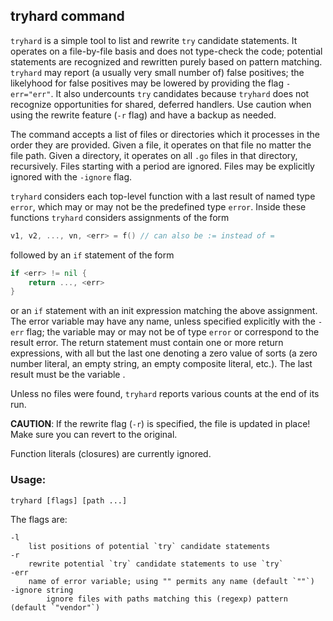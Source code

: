 ## tryhard command

`tryhard` is a simple tool to list and rewrite `try` candidate statements.
It operates on a file-by-file basis and does not type-check the code;
potential statements are recognized and rewritten purely based on pattern
matching. `tryhard` may report (a usually very small number of) false positives;
the likelyhood for false positives may be lowered by providing the flag `-err="err"`.
It also undercounts `try` candidates because `tryhard` does not recognize
opportunities for shared, deferred handlers.
Use caution when using the rewrite feature (`-r` flag) and have a backup as needed.

The command accepts a list of files or directories which it processes in the order
they are provided. Given a file, it operates on that file no matter the file path.
Given a directory, it operates on all `.go` files in that directory, recursively.
Files starting with a period are ignored. Files may be explicitly ignored with
the `-ignore` flag.

`tryhard` considers each top-level function with a last result of named type `error`,
which may or may not be the predefined type `error`. Inside these functions `tryhard`
considers assignments of the form

```Go
v1, v2, ..., vn, <err> = f() // can also be := instead of =
```

followed by an `if` statement of the form

```Go
if <err> != nil {
	return ..., <err>
}
```

or an `if` statement with an init expression matching the above assignment. The
error variable <err> may have any name, unless specified explicitly with the
`-err` flag; the variable may or may not be of type `error` or correspond to the
result error. The return statement must contain one or more return expressions,
with all but the last one denoting a zero value of sorts (a zero number literal,
an empty string, an empty composite literal, etc.). The last result must be the
variable <err>.

Unless no files were found, `tryhard` reports various counts at the end of its run.

**CAUTION**: If the rewrite flag (`-r`) is specified, the file is updated in place!
         Make sure you can revert to the original.

Function literals (closures) are currently ignored.

### Usage:
```
tryhard [flags] [path ...]
```

The flags are:
```
-l
	list positions of potential `try` candidate statements
-r
	rewrite potential `try` candidate statements to use `try`
-err
	name of error variable; using "" permits any name (default `""`)
-ignore string
    	ignore files with paths matching this (regexp) pattern (default `"vendor"`)
```
